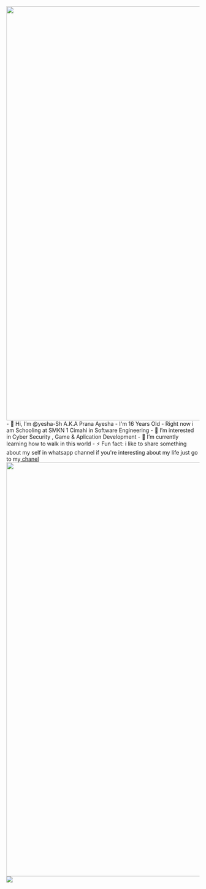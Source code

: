 <img src="https://user-images.githubusercontent.com/74038190/212284100-561aa473-3905-4a80-b561-0d28506553ee.gif" width="1080">
- 👋 Hi, I’m @yesha-Sh A.K.A Prana Ayesha
- I'm 16 Years Old
- Right now i am Schooling at SMKN 1 Cimahi in Software Engineering 
- 👀 I’m interested in Cyber Security , Game & Aplication Development
- 🌱 I’m currently learning how to walk in this world
- ⚡ Fun fact: i like to share something about my self in whatsapp channel
  if you're interesting about my life just go to my<a href="https://whatsapp.com/channel/0029VaqkPndKgsNyYHC8ay00"> chanel</a>
<img src="https://user-images.githubusercontent.com/74038190/212284100-561aa473-3905-4a80-b561-0d28506553ee.gif" width="1080">
<a href="https://visitcount.itsvg.in" align = "center">
  <img src="https://visitcount.itsvg.in/api?id=yesha-Sh&label=Profile%20Views&color=1&icon=7&pretty=true" />
</a>
